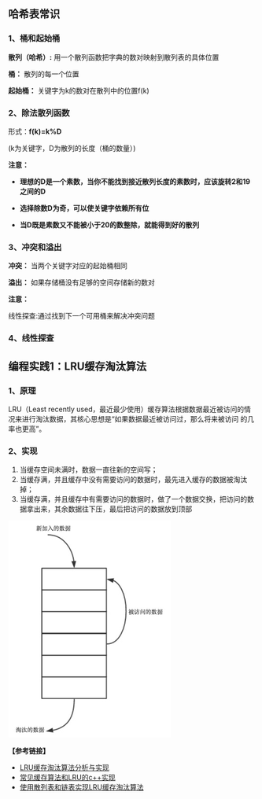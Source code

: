 ## 哈希表常识

### 1、桶和起始桶

**散列（哈希）:** 用一个散列函数把字典的数对映射到散列表的具体位置

**桶：** 散列的每一个位置

**起始桶：** 关键字为k的数对在散列中的位置f(k)

### 2、除法散列函数

形式：**f(k)=k%D**

(k为关键字，D为散列的长度（桶的数量）)

**注意：**
* **理想的D是一个素数，当你不能找到接近散列长度的素数时，应该旋转2和19
之间的D**

* **选择除数D为奇，可以使关键字依赖所有位**

* **当D既是素数又不能被小于20的数整除，就能得到好的散列**


### 3、冲突和溢出

**冲突：** 当两个关键字对应的起始桶相同

**溢出：** 如果存储桶没有足够的空间存储新的数对

**注意：**

线性探查:通过找到下一个可用桶来解决冲突问题

### 4、线性探查

## 编程实践1：LRU缓存淘汰算法

### 1、原理
LRU（Least recently used，最近最少使用）缓存算法根据数据最近被访问的情况来进行淘汰数据，其核心思想是“如果数据最近被访问过，那么将来被访问
的几率也更高”。

### 2、实现
1. 当缓存空间未满时，数据一直往新的空间写； 
2. 当缓存满，并且缓存中没有需要访问的数据时，最先进入缓存的数据被淘汰掉； 
3. 当缓存满，并且缓存中有需要访问的数据时，做了一个数据交换，把访问的数据拿出来，其余数据往下压，最后把访问的数据放到顶部 

![image](./image/1030776-20170111003848666-833030056.jpg)

**【参考链接】**
* [LRU缓存淘汰算法分析与实现](https://blog.csdn.net/qq1332479771/article/details/69370779)
* [常见缓存算法和LRU的c++实现](https://www.cnblogs.com/cpselvis/p/6272096.html)
* [使用散列表和链表实现LRU缓存淘汰算法](https://blog.csdn.net/liushengxi_root/article/details/86500200)
